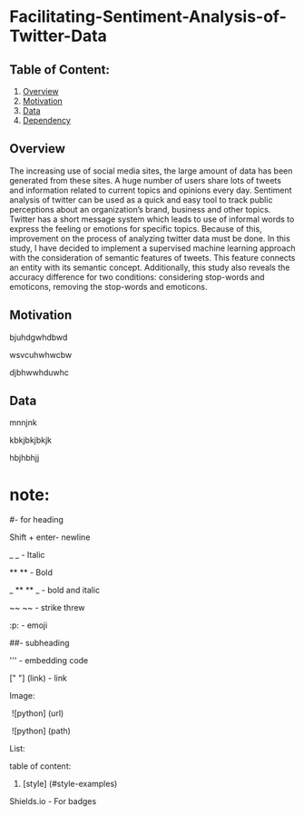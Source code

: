 # Facilitating-Sentiment-Analysis-of-Twitter-Data



## Table of Content:

1. [Overview](#overview)
2. [Motivation](#motivation)
3. [Data](#data)
4. [Dependency](#dependency) 

## Overview

The increasing use of social media sites, the large
amount of data has been generated from these sites. A huge
number of users share lots of tweets and information related
to current topics and opinions every day. Sentiment analysis of
twitter can be used as a quick and easy tool to track public
perceptions about an organization’s brand, business and other
topics. Twitter has a short message system which leads to use
of informal words to express the feeling or emotions for specific
topics. Because of this, improvement on the process of analyzing
twitter data must be done. In this study, I have decided
to implement a supervised machine learning approach with
the consideration of semantic features of tweets. This feature
connects an entity with its semantic concept. Additionally, this
study also reveals the accuracy difference for two conditions:
considering stop-words and emoticons, removing the stop-words
and emoticons.

## Motivation

bjuhdgwhdbwd

wsvcuhwhwcbw

djbhwwhduwhc

## Data

mnnjnk

kbkjbkjbkjk

hbjhbhjj



# note:

#- for heading 

Shift + enter- newline

_ _ - Italic

** ** - Bold

_ ** ** _  - bold and italic

~~ ~~ - strike threw

:p: - emoji

##- subheading

''' - embedding code

[" "]  (link) -     link

Image: 

​		![python] (url)

​		![python] (path)	

List:

table of content:

1. [style] (#style-examples)



Shields.io - For badges

